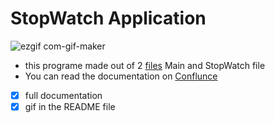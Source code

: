 # StopWatch Application
![ezgif com-gif-maker](https://user-images.githubusercontent.com/83194640/137723869-f89fe37c-1363-485a-8556-85d173af75a6.gif)

* this programe made out of 2 [files](https://github.com/kenpachi01011/Stop_Watch/tree/main/StopWatch/src "jump to the code here") Main and StopWatch file
* You can read the documentation on [Conflunce](https://alilateef.atlassian.net/wiki/spaces/MYCODE/pages/edit-v2/720897?draftShareId=7022df2c-c44d-4889-8daf-dc0a2bcbd011 "Click To read")
 
* [x] full documentation
* [x] gif in the README file
